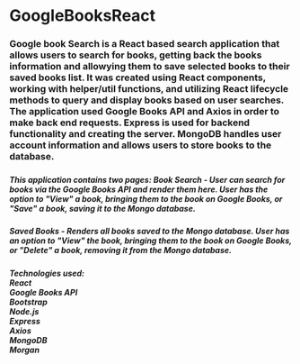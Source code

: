 # GoogleBooksReact

<h3>Google book Search is a React based search application that allows users to search for books, getting back the books information and allowying them to save selected books to their saved books list. It was created using React components, working with helper/util functions, and utilizing React lifecycle methods to query and display books based on user searches. The application used Google Books API and Axios in order to make back end requests. Express is used for backend functionality and creating the server. MongoDB handles user account information and allows users to store books to the database.<h3>

<h5>This application contains two pages:
Book Search - User can search for books via the Google Books API and render them here. User has the option to "View" a book, bringing them to the book on Google Books, or "Save" a book, saving it to the Mongo database.<h5>

<h5>Saved Books - Renders all books saved to the Mongo database. User has an option to "View" the book, bringing them to the book on Google Books, or "Delete" a book, removing it from the Mongo database.<h5>

<h5>Technologies used:<br>
React<br>
Google Books API<br>
Bootstrap<br>
Node.js<br>
Express<br>
Axios<br>
MongoDB<br>
Morgan<br><h5>
